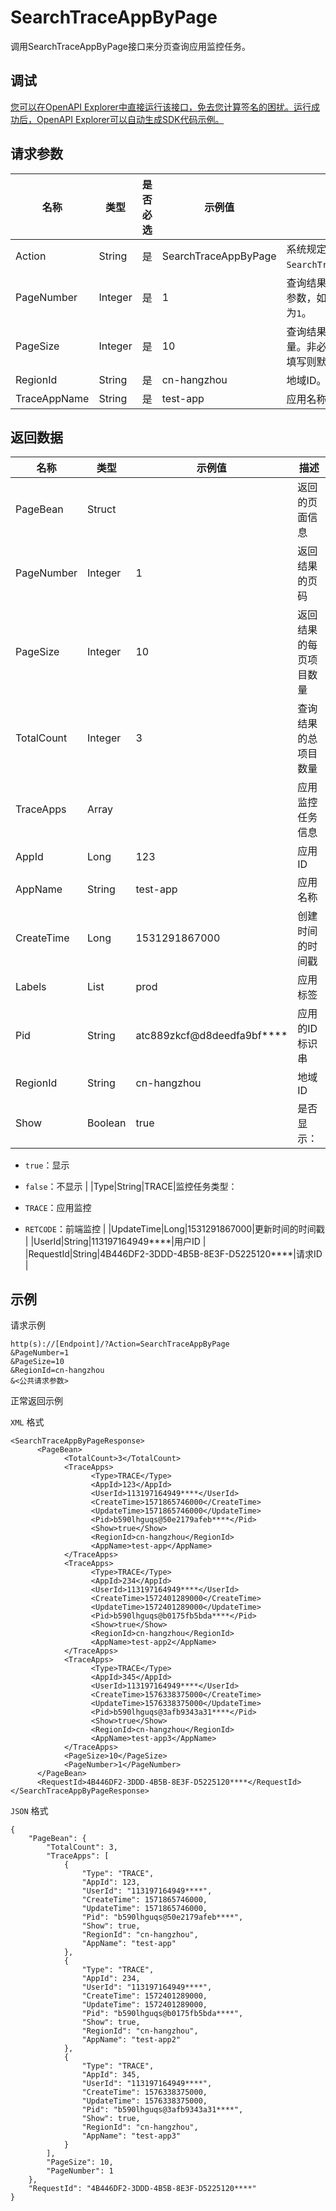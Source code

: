 # SearchTraceAppByPage

调用SearchTraceAppByPage接口来分页查询应用监控任务。

## 调试

[您可以在OpenAPI Explorer中直接运行该接口，免去您计算签名的困扰。运行成功后，OpenAPI Explorer可以自动生成SDK代码示例。](https://api.aliyun.com/#product=ARMS&api=SearchTraceAppByPage&type=RPC&version=2019-08-08)

## 请求参数

|名称|类型|是否必选|示例值|描述|
|--|--|----|---|--|
|Action|String|是|SearchTraceAppByPage|系统规定参数，取值为`SearchTraceAppByPage`。 |
|PageNumber|Integer|是|1|查询结果的页码。非必填参数，如果不填写则默认为`1`。 |
|PageSize|Integer|是|10|查询结果的每页项目数量。非必填参数，如果不填写则默认为`10`。 |
|RegionId|String|是|cn-hangzhou|地域ID。 |
|TraceAppName|String|是|test-app|应用名称。非必填参数。 |

## 返回数据

|名称|类型|示例值|描述|
|--|--|---|--|
|PageBean|Struct| |返回的页面信息 |
|PageNumber|Integer|1|返回结果的页码 |
|PageSize|Integer|10|返回结果的每页项目数量 |
|TotalCount|Integer|3|查询结果的总项目数量 |
|TraceApps|Array| |应用监控任务信息 |
|AppId|Long|123|应用ID |
|AppName|String|test-app|应用名称 |
|CreateTime|Long|1531291867000|创建时间的时间戳 |
|Labels|List|prod|应用标签 |
|Pid|String|atc889zkcf@d8deedfa9bf\*\*\*\*|应用的ID标识串 |
|RegionId|String|cn-hangzhou|地域ID |
|Show|Boolean|true|是否显示：

 -   `true`：显示
-   `false`：不显示 |
|Type|String|TRACE|监控任务类型：

 -   `TRACE`：应用监控
-   `RETCODE`：前端监控 |
|UpdateTime|Long|1531291867000|更新时间的时间戳 |
|UserId|String|113197164949\*\*\*\*|用户ID |
|RequestId|String|4B446DF2-3DDD-4B5B-8E3F-D5225120\*\*\*\*|请求ID |

## 示例

请求示例

```
http(s)://[Endpoint]/?Action=SearchTraceAppByPage
&PageNumber=1
&PageSize=10
&RegionId=cn-hangzhou
&<公共请求参数>
```

正常返回示例

`XML` 格式

```
<SearchTraceAppByPageResponse>
	  <PageBean>
		    <TotalCount>3</TotalCount>
		    <TraceApps>
			      <Type>TRACE</Type>
			      <AppId>123</AppId>
			      <UserId>113197164949****</UserId>
			      <CreateTime>1571865746000</CreateTime>
			      <UpdateTime>1571865746000</UpdateTime>
			      <Pid>b590lhguqs@50e2179afeb****</Pid>
			      <Show>true</Show>
			      <RegionId>cn-hangzhou</RegionId>
			      <AppName>test-app</AppName>
		    </TraceApps>
		    <TraceApps>
			      <Type>TRACE</Type>
			      <AppId>234</AppId>
			      <UserId>113197164949****</UserId>
			      <CreateTime>1572401289000</CreateTime>
			      <UpdateTime>1572401289000</UpdateTime>
			      <Pid>b590lhguqs@b0175fb5bda****</Pid>
			      <Show>true</Show>
			      <RegionId>cn-hangzhou</RegionId>
			      <AppName>test-app2</AppName>
		    </TraceApps>
		    <TraceApps>
			      <Type>TRACE</Type>
			      <AppId>345</AppId>
			      <UserId>113197164949****</UserId>
			      <CreateTime>1576338375000</CreateTime>
			      <UpdateTime>1576338375000</UpdateTime>
			      <Pid>b590lhguqs@3afb9343a31****</Pid>
			      <Show>true</Show>
			      <RegionId>cn-hangzhou</RegionId>
			      <AppName>test-app3</AppName>
		    </TraceApps>
		    <PageSize>10</PageSize>
		    <PageNumber>1</PageNumber>
	  </PageBean>
	  <RequestId>4B446DF2-3DDD-4B5B-8E3F-D5225120****</RequestId>
</SearchTraceAppByPageResponse>
```

`JSON` 格式

```
{
	"PageBean": {
		"TotalCount": 3,
		"TraceApps": [
			{
				"Type": "TRACE",
				"AppId": 123,
				"UserId": "113197164949****",
				"CreateTime": 1571865746000,
				"UpdateTime": 1571865746000,
				"Pid": "b590lhguqs@50e2179afeb****",
				"Show": true,
				"RegionId": "cn-hangzhou",
				"AppName": "test-app"
			},
			{
				"Type": "TRACE",
				"AppId": 234,
				"UserId": "113197164949****",
				"CreateTime": 1572401289000,
				"UpdateTime": 1572401289000,
				"Pid": "b590lhguqs@b0175fb5bda****",
				"Show": true,
				"RegionId": "cn-hangzhou",
				"AppName": "test-app2"
			},
			{
				"Type": "TRACE",
				"AppId": 345,
				"UserId": "113197164949****",
				"CreateTime": 1576338375000,
				"UpdateTime": 1576338375000,
				"Pid": "b590lhguqs@3afb9343a31****",
				"Show": true,
				"RegionId": "cn-hangzhou",
				"AppName": "test-app3"
			}
		],
		"PageSize": 10,
		"PageNumber": 1
	},
	"RequestId": "4B446DF2-3DDD-4B5B-8E3F-D5225120****"
}
```

